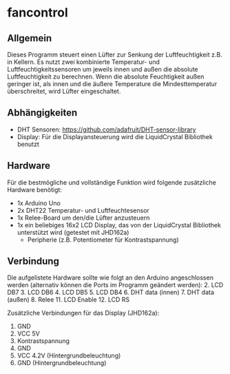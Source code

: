 # fancontrol
## Allgemein
Dieses Programm steuert einen Lüfter zur Senkung der Luftfeuchtigkeit
z.B. in Kellern.
Es nutzt zwei kombinierte Temperatur- und Luftfeuchtigkeitssensoren um jeweils
innen und außen die absolute Luftfeuchtigkeit zu berechnen.
Wenn die absolute Feuchtigkeit außen geringer ist, als innen und
die äußere Temperature die Mindesttemperatur überschreitet,
wird Lüfter eingeschaltet.

## Abhängigkeiten
* DHT Sensoren: https://github.com/adafruit/DHT-sensor-library
* Display: Für die Displayansteuerung wird die LiquidCrystal Bibliothek benutzt

## Hardware
Für die bestmögliche und vollständige Funktion wird folgende
zusätzliche Hardware benötigt:
* 1x Arduino Uno
* 2x DHT22 Temperatur- und Luftfeuchtesensor
* 1x Relee-Board um den/die Lüfter anzusteuern
* 1x ein beliebiges 16x2 LCD Display, das von der LiquidCrystal Bibliothek
unterstützt wird (getestet mit JHD162a)
    * Peripherie (z.B. Potentiometer für Kontrastspannung)

## Verbindung
Die aufgelistete Hardware sollte wie folgt an den Arduino angeschlossen werden
(alternativ können die Ports im Programm geändert werden):
2. LCD DB7
3. LCD DB6
4. LCD DB5
5. LCD DB4
6. DHT data (innen)
7. DHT data (außen)
8. Relee
11. LCD Enable
12. LCD RS

Zusätzliche Verbindungen für das Display (JHD162a):

1. GND
2. VCC 5V
3. Kontrastspannung
5. GND
15. VCC 4.2V (Hintergrundbeleuchtung)
16. GND (Hintergrundbeleuchtung)

